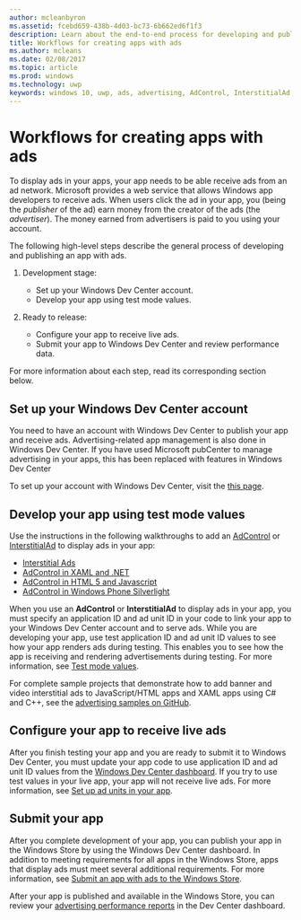 ```yaml
---
author: mcleanbyron
ms.assetid: fcebd659-438b-4d03-bc73-6b662ed6f1f3
description: Learn about the end-to-end process for developing and publishing an app with ads.
title: Workflows for creating apps with ads
ms.author: mcleans
ms.date: 02/08/2017
ms.topic: article
ms.prod: windows
ms.technology: uwp
keywords: windows 10, uwp, ads, advertising, AdControl, InterstitialAd
---
```


# Workflows for creating apps with ads




To display ads in your apps, your app needs to be able receive ads from an ad network. Microsoft provides a web service that allows Windows app developers to receive ads. When users click the ad in your app, you (being the *publisher* of the ad) earn money from the creator of the ads (the *advertiser*). The money earned from advertisers is paid to you using your account.

The following high-level steps describe the general process of developing and publishing an app with ads.

1.  Development stage:

    * Set up your Windows Dev Center account.
    * Develop your app using test mode values.

2.  Ready to release:

    * Configure your app to receive live ads.
    * Submit your app to Windows Dev Center and review performance data.

For more information about each step, read its corresponding section below.

## Set up your Windows Dev Center account

You need to have an account with Windows Dev Center to publish your app and receive ads. Advertising-related app management is also done in Windows Dev Center. If you have used Microsoft pubCenter to manage advertising in your apps, this has been replaced with features in Windows Dev Center

To set up your account with Windows Dev Center, visit the [this page](http://go.microsoft.com/fwlink/p/?LinkId=615100).

## Develop your app using test mode values

Use the instructions in the following walkthroughs to add an [AdControl](https://msdn.microsoft.com/library/windows/apps/microsoft.advertising.winrt.ui.adcontrol.aspx) or [InterstitialAd](https://msdn.microsoft.com/library/windows/apps/microsoft.advertising.winrt.ui.interstitialad.aspx) to display ads in your app:

-   [Interstitial Ads](interstitial-ads.md)
-   [AdControl in XAML and .NET](adcontrol-in-xaml-and--net.md)
-   [AdControl in HTML 5 and Javascript](adcontrol-in-html-5-and-javascript.md)
-   [AdControl in Windows Phone Silverlight](adcontrol-in-windows-phone-silverlight.md)

When you use an **AdControl** or **InterstitialAd** to display ads in your app, you must specify an application ID and ad unit ID in your code to link your app to your Windows Dev Center account and to serve ads. While you are developing your app, use test application ID and ad unit ID values to see how your app renders ads during testing. This enables you to see how the app is receiving and rendering advertisements during testing. For more information, see [Test mode values](test-mode-values.md).

For complete sample projects that demonstrate how to add banner and video interstitial ads to JavaScript/HTML apps and XAML apps using C# and C++, see the [advertising samples on GitHub](http://aka.ms/githubads).

## Configure your app to receive live ads

After you finish testing your app and you are ready to submit it to Windows Dev Center, you must update your app code to use application ID and ad unit ID values from the [Windows Dev Center dashboard](https://msdn.microsoft.com/library/windows/apps/mt170658.aspx). If you try to use test values in your live app, your app will not receive live ads. For more information, see [Set up ad units in your app](set-up-ad-units-in-your-app.md).

## Submit your app

After you complete development of your app, you can publish your app in the Windows Store by using the Windows Dev Center dashboard. In addition to meeting requirements for all apps in the Windows Store, apps that display ads must meet several additional requirements. For more information, see [Submit an app with ads to the Windows Store](submit-an-app-with-ads-to-the-windows-store.md).

After your app is published and available in the Windows Store, you can review your [advertising performance reports](../publish/advertising-performance-report.md) in the Dev Center dashboard.

 

 
